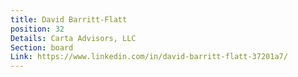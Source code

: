 ```yaml
---
title: David Barritt-Flatt
position: 32
Details: Carta Advisors, LLC
Section: board
Link: https://www.linkedin.com/in/david-barritt-flatt-37201a7/
---
```


